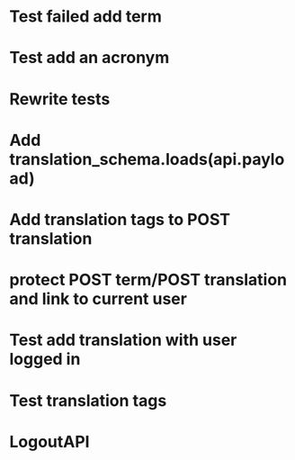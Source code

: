# Test failed add term
# Test add an acronym
# Rewrite tests
# Add translation_schema.loads(api.payload)
# Add translation tags to POST translation
# protect POST term/POST translation and link to current user
# Test add translation with user logged in
# Test translation tags
# LogoutAPI
